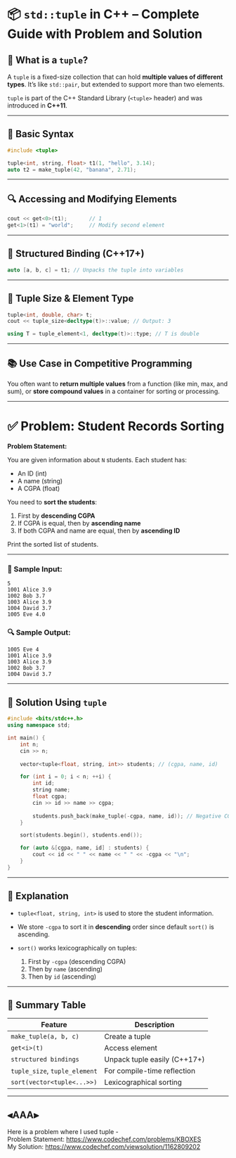 # 📦 `std::tuple` in C++ – Complete Guide with Problem and Solution

## 🔹 What is a `tuple`?

A `tuple` is a fixed-size collection that can hold **multiple values of different types**. It’s like `std::pair`, but extended to support more than two elements.

`tuple` is part of the C++ Standard Library (`<tuple>` header) and was introduced in **C++11**.

---

## 🧾 Basic Syntax

```cpp
#include <tuple>

tuple<int, string, float> t1(1, "hello", 3.14);
auto t2 = make_tuple(42, "banana", 2.71);
```

---

## 🔍 Accessing and Modifying Elements

```cpp
cout << get<0>(t1);       // 1
get<1>(t1) = "world";     // Modify second element
```

---

## 🔄 Structured Binding (C++17+)

```cpp
auto [a, b, c] = t1; // Unpacks the tuple into variables
```

---

## 🧮 Tuple Size & Element Type

```cpp
tuple<int, double, char> t;
cout << tuple_size<decltype(t)>::value; // Output: 3

using T = tuple_element<1, decltype(t)>::type; // T is double
```

---

## 📚 Use Case in Competitive Programming

You often want to **return multiple values** from a function (like min, max, and sum), or **store compound values** in a container for sorting or processing.

---

# ✅ Problem: Student Records Sorting

**Problem Statement:**

You are given information about `N` students. Each student has:

* An ID (int)
* A name (string)
* A CGPA (float)

You need to **sort the students**:

1. First by **descending CGPA**
2. If CGPA is equal, then by **ascending name**
3. If both CGPA and name are equal, then by **ascending ID**

Print the sorted list of students.

---

### 🔧 Sample Input:

```
5
1001 Alice 3.9
1002 Bob 3.7
1003 Alice 3.9
1004 David 3.7
1005 Eve 4.0
```

### 🔍 Sample Output:

```
1005 Eve 4
1001 Alice 3.9
1003 Alice 3.9
1002 Bob 3.7
1004 David 3.7
```

---

## 🧠 Solution Using `tuple`

```cpp
#include <bits/stdc++.h>
using namespace std;

int main() {
    int n;
    cin >> n;
    
    vector<tuple<float, string, int>> students; // (cgpa, name, id)

    for (int i = 0; i < n; ++i) {
        int id;
        string name;
        float cgpa;
        cin >> id >> name >> cgpa;
        
        students.push_back(make_tuple(-cgpa, name, id)); // Negative CGPA for descending sort
    }

    sort(students.begin(), students.end());

    for (auto &[cgpa, name, id] : students) {
        cout << id << " " << name << " " << -cgpa << "\n";
    }
}
```

---

## 🔎 Explanation

* `tuple<float, string, int>` is used to store the student information.
* We store `-cgpa` to sort it in **descending** order since default `sort()` is ascending.
* `sort()` works lexicographically on tuples:

  1. First by `-cgpa` (descending CGPA)
  2. Then by `name` (ascending)
  3. Then by `id` (ascending)

---

## 📌 Summary Table

| Feature                       | Description                  |
| ----------------------------- | ---------------------------- |
| `make_tuple(a, b, c)`         | Create a tuple               |
| `get<i>(t)`                   | Access element               |
| `structured bindings`         | Unpack tuple easily (C++17+) |
| `tuple_size`, `tuple_element` | For compile-time reflection  |
| `sort(vector<tuple<...>>)`    | Lexicographical sorting      |

---

## ⫷AAA⫸
Here is a problem where I used tuple -  
Problem Statement: https://www.codechef.com/problems/KBOXES  
My Solution: https://www.codechef.com/viewsolution/1162809202
